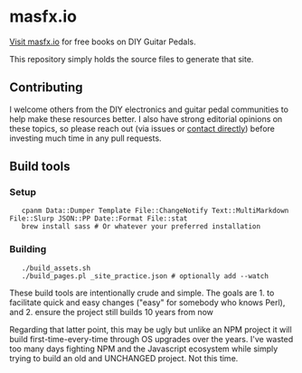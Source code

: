 # masfx.io

[Visit masfx.io](https://masfx.io) for free books on DIY Guitar Pedals.

This repository simply holds the source files to generate that site.

## Contributing

I welcome others from the DIY electronics and guitar pedal communities to help make these resources better.  I also have strong editorial opinions on these topics, so please reach out (via issues or [contact directly](https://mas-effects.com/contact/)) before investing much time in any pull requests.

## Build tools

### Setup

```
   cpanm Data::Dumper Template File::ChangeNotify Text::MultiMarkdown File::Slurp JSON::PP Date::Format File::stat
   brew install sass # Or whatever your preferred installation
```

### Building

```
   ./build_assets.sh
   ./build_pages.pl _site_practice.json # optionally add --watch
```


These build tools are intentionally crude and simple. The goals are 1. to facilitate quick and easy changes ("easy" for somebody who knows Perl), and 2. ensure the project still builds 10 years from now

Regarding that latter point, this may be ugly but unlike an NPM project it will build first-time-every-time through OS upgrades over the years. I've wasted too many days fighting NPM and the Javascript ecosystem while simply trying to build an old and UNCHANGED project. Not this time.

